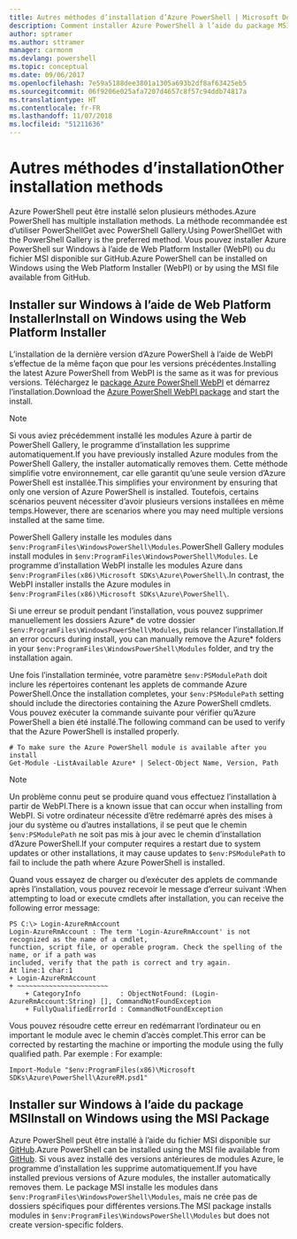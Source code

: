 ```yaml
---
title: Autres méthodes d’installation d’Azure PowerShell | Microsoft Docs
description: Comment installer Azure PowerShell à l’aide du package MSI ou de Web Platform Installer.
author: sptramer
ms.author: sttramer
manager: carmonm
ms.devlang: powershell
ms.topic: conceptual
ms.date: 09/06/2017
ms.openlocfilehash: 7e59a5188dee3801a1305a693b2df8af63425eb5
ms.sourcegitcommit: 06f9206e025afa7207d4657c8f57c94ddb74817a
ms.translationtype: HT
ms.contentlocale: fr-FR
ms.lasthandoff: 11/07/2018
ms.locfileid: "51211636"
---
```

# <a name="other-installation-methods"></a><span data-ttu-id="c4947-103">Autres méthodes d’installation</span><span class="sxs-lookup"><span data-stu-id="c4947-103">Other installation methods</span></span>

<span data-ttu-id="c4947-104">Azure PowerShell peut être installé selon plusieurs méthodes.</span><span class="sxs-lookup"><span data-stu-id="c4947-104">Azure PowerShell has multiple installation methods.</span></span> <span data-ttu-id="c4947-105">La méthode recommandée est d’utiliser PowerShellGet avec PowerShell Gallery.</span><span class="sxs-lookup"><span data-stu-id="c4947-105">Using PowerShellGet with the PowerShell Gallery is the preferred method.</span></span> <span data-ttu-id="c4947-106">Vous pouvez installer Azure PowerShell sur Windows à l’aide de Web Platform Installer (WebPI) ou du fichier MSI disponible sur GitHub.</span><span class="sxs-lookup"><span data-stu-id="c4947-106">Azure PowerShell can be installed on Windows using the Web Platform Installer (WebPI) or by using the MSI file available from GitHub.</span></span>
 
## <a name="install-on-windows-using-the-web-platform-installer"></a><span data-ttu-id="c4947-107">Installer sur Windows à l’aide de Web Platform Installer</span><span class="sxs-lookup"><span data-stu-id="c4947-107">Install on Windows using the Web Platform Installer</span></span>

<span data-ttu-id="c4947-108">L’installation de la dernière version d’Azure PowerShell à l’aide de WebPI s’effectue de la même façon que pour les versions précédentes.</span><span class="sxs-lookup"><span data-stu-id="c4947-108">Installing the latest Azure PowerShell from WebPI is the same as it was for previous versions.</span></span>
<span data-ttu-id="c4947-109">Téléchargez le [package Azure PowerShell WebPI](http://aka.ms/webpi-azps) et démarrez l’installation.</span><span class="sxs-lookup"><span data-stu-id="c4947-109">Download the [Azure PowerShell WebPI package](http://aka.ms/webpi-azps) and start the install.</span></span>

> [!NOTE]
> <span data-ttu-id="c4947-110">Si vous aviez précédemment installé les modules Azure à partir de PowerShell Gallery, le programme d’installation les supprime automatiquement.</span><span class="sxs-lookup"><span data-stu-id="c4947-110">If you have previously installed Azure modules from the PowerShell Gallery, the installer automatically removes them.</span></span> <span data-ttu-id="c4947-111">Cette méthode simplifie votre environnement, car elle garantit qu’une seule version d’Azure PowerShell est installée.</span><span class="sxs-lookup"><span data-stu-id="c4947-111">This simplifies your environment by ensuring that only one version of Azure PowerShell is installed.</span></span> <span data-ttu-id="c4947-112">Toutefois, certains scénarios peuvent nécessiter d’avoir plusieurs versions installées en même temps.</span><span class="sxs-lookup"><span data-stu-id="c4947-112">However, there are scenarios where you may need multiple versions installed at the same time.</span></span>
>
> <span data-ttu-id="c4947-113">PowerShell Gallery installe les modules dans `$env:ProgramFiles\WindowsPowerShell\Modules`.</span><span class="sxs-lookup"><span data-stu-id="c4947-113">PowerShell Gallery modules install modules in `$env:ProgramFiles\WindowsPowerShell\Modules`.</span></span> <span data-ttu-id="c4947-114">Le programme d’installation WebPI installe les modules Azure dans `$env:ProgramFiles(x86)\Microsoft SDKs\Azure\PowerShell\`.</span><span class="sxs-lookup"><span data-stu-id="c4947-114">In contrast, the WebPI installer installs the Azure modules in `$env:ProgramFiles(x86)\Microsoft SDKs\Azure\PowerShell\`.</span></span>
>
> <span data-ttu-id="c4947-115">Si une erreur se produit pendant l’installation, vous pouvez supprimer manuellement les dossiers Azure\* de votre dossier `$env:ProgramFiles\WindowsPowerShell\Modules`, puis relancer l’installation.</span><span class="sxs-lookup"><span data-stu-id="c4947-115">If an error occurs during install, you can manually remove the Azure\* folders in your `$env:ProgramFiles\WindowsPowerShell\Modules` folder, and try the installation again.</span></span>

<span data-ttu-id="c4947-116">Une fois l’installation terminée, votre paramètre `$env:PSModulePath` doit inclure les répertoires contenant les applets de commande Azure PowerShell.</span><span class="sxs-lookup"><span data-stu-id="c4947-116">Once the installation completes, your `$env:PSModulePath` setting should include the directories containing the Azure PowerShell cmdlets.</span></span> <span data-ttu-id="c4947-117">Vous pouvez exécuter la commande suivante pour vérifier qu’Azure PowerShell a bien été installé.</span><span class="sxs-lookup"><span data-stu-id="c4947-117">The following command can be used to verify that the Azure PowerShell is installed properly.</span></span>

```powershell-interactive
# To make sure the Azure PowerShell module is available after you install
Get-Module -ListAvailable Azure* | Select-Object Name, Version, Path
```

> [!NOTE]
> <span data-ttu-id="c4947-118">Un problème connu peut se produire quand vous effectuez l’installation à partir de WebPI.</span><span class="sxs-lookup"><span data-stu-id="c4947-118">There is a known issue that can occur when installing from WebPI.</span></span> <span data-ttu-id="c4947-119">Si votre ordinateur nécessite d’être redémarré après des mises à jour du système ou d’autres installations, il se peut que le chemin `$env:PSModulePath` ne soit pas mis à jour avec le chemin d’installation d’Azure PowerShell.</span><span class="sxs-lookup"><span data-stu-id="c4947-119">If your computer requires a restart due to system updates or other installations, it may cause updates to `$env:PSModulePath` to fail to include the path where Azure PowerShell is installed.</span></span>

<span data-ttu-id="c4947-120">Quand vous essayez de charger ou d’exécuter des applets de commande après l’installation, vous pouvez recevoir le message d’erreur suivant :</span><span class="sxs-lookup"><span data-stu-id="c4947-120">When attempting to load or execute cmdlets after installation, you can receive the following error message:</span></span>

```output
PS C:\> Login-AzureRmAccount
Login-AzureRmAccount : The term 'Login-AzureRmAccount' is not recognized as the name of a cmdlet,
function, script file, or operable program. Check the spelling of the name, or if a path was
included, verify that the path is correct and try again.
At line:1 char:1
+ Login-AzureRmAccount
+ ~~~~~~~~~~~~~~~~~~~~~~~
    + CategoryInfo          : ObjectNotFound: (Login-AzureRmAccount:String) [], CommandNotFoundException
    + FullyQualifiedErrorId : CommandNotFoundException
```

<span data-ttu-id="c4947-121">Vous pouvez résoudre cette erreur en redémarrant l’ordinateur ou en important le module avec le chemin d’accès complet.</span><span class="sxs-lookup"><span data-stu-id="c4947-121">This error can be corrected by restarting the machine or importing the module using the fully qualified path.</span></span> <span data-ttu-id="c4947-122">Par exemple : </span><span class="sxs-lookup"><span data-stu-id="c4947-122">For example:</span></span>

```powershell-interactive
Import-Module "$env:ProgramFiles(x86)\Microsoft SDKs\Azure\PowerShell\AzureRM.psd1"
```

## <a name="install-on-windows-using-the-msi-package"></a><span data-ttu-id="c4947-123">Installer sur Windows à l’aide du package MSI</span><span class="sxs-lookup"><span data-stu-id="c4947-123">Install on Windows using the MSI Package</span></span>

<span data-ttu-id="c4947-124">Azure PowerShell peut être installé à l’aide du fichier MSI disponible sur [GitHub](https://github.com/Azure/azure-powershell/releases/latest).</span><span class="sxs-lookup"><span data-stu-id="c4947-124">Azure PowerShell can be installed using the MSI file available from [GitHub](https://github.com/Azure/azure-powershell/releases/latest).</span></span> <span data-ttu-id="c4947-125">Si vous avez installé des versions antérieures de modules Azure, le programme d’installation les supprime automatiquement.</span><span class="sxs-lookup"><span data-stu-id="c4947-125">If you have installed previous versions of Azure modules, the installer automatically removes them.</span></span> <span data-ttu-id="c4947-126">Le package MSI installe les modules dans `$env:ProgramFiles\WindowsPowerShell\Modules`, mais ne crée pas de dossiers spécifiques pour différentes versions.</span><span class="sxs-lookup"><span data-stu-id="c4947-126">The MSI package installs modules in `$env:ProgramFiles\WindowsPowerShell\Modules` but does not create version-specific folders.</span></span>

